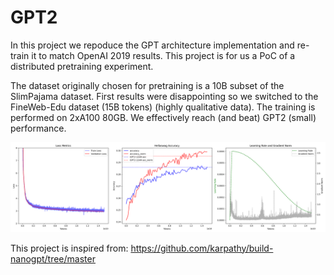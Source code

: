 # GPT2

In this project we repoduce the GPT architecture implementation and re-train it to match OpenAI 2019 results. 
This project is for us a PoC of a distributed pretraining experiment.

The dataset originally chosen for pretraining is a 10B subset of the SlimPajama dataset. First results were disappointing so we switched to the FineWeb-Edu dataset (15B tokens) (highly qualitative data). The training is performed on 2xA100 80GB. We effectively reach (and beat) GPT2 (small) performance.

![results](results/metrics_plot_fineweb-edu-15b.png)

This project is inspired from: https://github.com/karpathy/build-nanogpt/tree/master
